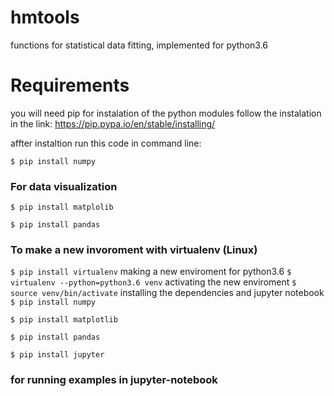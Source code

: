 # hmtools

functions for statistical data fitting, implemented for python3.6

# Requirements
you will need pip for instalation of the python modules
follow the instalation in the link: https://pip.pypa.io/en/stable/installing/

affter instaltion run this code in command line:

`$ pip install numpy`

### For data visualization
`$ pip install matplolib`

`$ pip install pandas`

### To make a new invoroment with virtualenv (Linux)
`$ pip install virtualenv`
making a new enviroment for python3.6
`$ virtualenv --python=python3.6 venv`
activating the new enviroment
`$ source venv/bin/activate`
installing the dependencies and jupyter notebook
`$ pip install numpy`

`$ pip install matplotlib`

`$ pip install pandas`

`$ pip install jupyter`

### for running examples in jupyter-notebook
